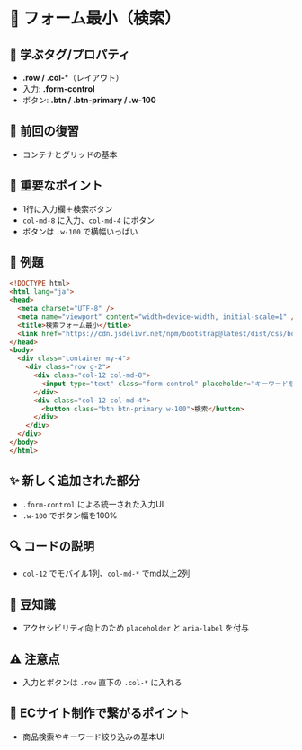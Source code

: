 # 📘 フォーム最小（検索）

## 🧩 学ぶタグ/プロパティ
- **.row / .col-***（レイアウト）
- 入力: **.form-control**
- ボタン: **.btn / .btn-primary / .w-100**

## 🔁 前回の復習
- コンテナとグリッドの基本

## 📌 重要なポイント
- 1行に入力欄＋検索ボタン
- `col-md-8` に入力、`col-md-4` にボタン
- ボタンは `.w-100` で横幅いっぱい

## 🧪 例題
```html
<!DOCTYPE html>
<html lang="ja">
<head>
  <meta charset="UTF-8" />
  <meta name="viewport" content="width=device-width, initial-scale=1" />
  <title>検索フォーム最小</title>
  <link href="https://cdn.jsdelivr.net/npm/bootstrap@latest/dist/css/bootstrap.min.css" rel="stylesheet">
</head>
<body>
  <div class="container my-4">
    <div class="row g-2">
      <div class="col-12 col-md-8">
        <input type="text" class="form-control" placeholder="キーワードを入力" aria-label="検索キーワード">
      </div>
      <div class="col-12 col-md-4">
        <button class="btn btn-primary w-100">検索</button>
      </div>
    </div>
  </div>
</body>
</html>
```

## ✨ 新しく追加された部分
- `.form-control` による統一された入力UI
- `.w-100` でボタン幅を100%

## 🔍 コードの説明
- `col-12` でモバイル1列、`col-md-*` でmd以上2列

## 📖 豆知識
- アクセシビリティ向上のため `placeholder` と `aria-label` を付与

## ⚠️ 注意点
- 入力とボタンは `.row` 直下の `.col-*` に入れる

## 🛒 ECサイト制作で繋がるポイント
- 商品検索やキーワード絞り込みの基本UI

